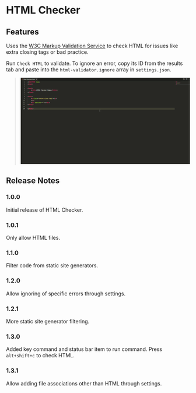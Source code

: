# HTML Checker

## Features

Uses the [W3C Markup Validation Service](https://validator.w3.org/nu#textarea) to check HTML for issues like extra closing tags or bad practice.

Run ```Check HTML``` to validate.
To ignore an error, copy its ID from the results tab and paste into the ```html-validator.ignore``` array in ```settings.json```.

> ![Example](https://raw.githubusercontent.com/Narlotl/html-validator/main/example.gif "Example")

## Release Notes

### 1.0.0

Initial release of HTML Checker.

### 1.0.1

Only allow HTML files.

### 1.1.0

Filter code from static site generators.

### 1.2.0

Allow ignoring of specific errors through settings.

### 1.2.1

More static site generator filtering.

### 1.3.0

Added key command and status bar item to run command.
Press `alt+shift+c` to check HTML.

### 1.3.1

Allow adding file associations other than HTML through settings.
